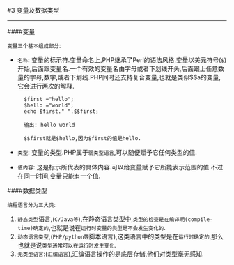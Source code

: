 #3 变量及数据类型

---

####变量

`变量三个基本组成部分`:

* `名称`: 变量的标示符.变量命名上,PHP继承了Perl的语法风格,变量以美元符号(`$`)开始,后面跟变量名.一个有效的变量名由字母或者下划线开头,后面跟上任意数量的字母,数字,或者下划线.PHP同时还支持复合变量,也就是类似$$a的变量,它会进行两次的解释.

		$first ="hello";
		$hello ="world";
		echo $first." ".$$first;
		
		输出: hello world
		
		$$first就是$hello,因为$first的值是hello.
		
* `类型`: 变量的类型.PHP属于`弱类型语言`,可以随便赋予它任何类型的值.
* `值内容`: 这是标示所代表的具体内容.可以给变量赋予它所能表示范围的值.不过在同一时间,变量只能有一个值.

####数据类型

`编程语言分为三大类`:

1. `静态类型`语言,(`C/Java等`),在静态语言类型中,`类型的检查是在编译期(compile-time)确定的`,也就是说在`运行时变量的类型是不会发生变化的`.
2. `动态语言类型`,(`PHP/python等`脚本语言),这类语言中的类型是在`运行时确定的`,那么也就是说`类型通常可以在运行时发生变化`.
3. `无类型语言`:(`汇编语言`),汇编语言操作的是底层存储,他们对类型毫无感知.